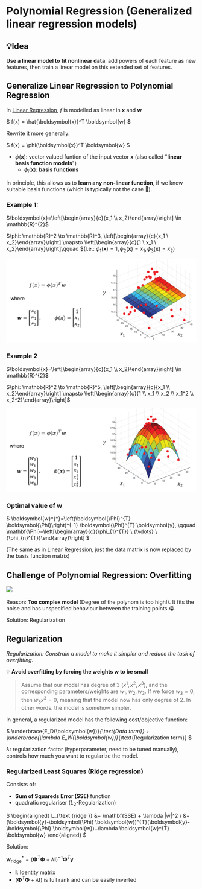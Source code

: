 # Polynomial Regression (Generalized linear regression models)

## 💡Idea 
**Use a linear model to fit nonlinear data**: 
add powers of each feature as new features, then train a linear model on this extended set of features.

## Generalize Linear Regression to Polynomial Regression

In [Linear Regression](quiver-note-url/EBA4D283-8715-4B58-AB63-8B343A22E36C), $f$ is modelled as linear in $\boldsymbol{x}$ and $\boldsymbol{w}$

$
f(x) = \hat{\boldsymbol{x}}^T \boldsymbol{w}
$

Rewrite it more generally:

$
f(x) = \phi(\boldsymbol{x})^T \boldsymbol{w}
$
- $\phi(\boldsymbol{x})$: vector valued funtion of the input vector $\boldsymbol{x}$ (also called "**linear basis function models**")
    - $\phi_i(\boldsymbol{x})$: **basis functions**

In principle, this allows us to **learn any non-linear function**, if we know suitable basis functions (which is typically not the case 🤪).

### Example 1:

$\boldsymbol{x}=\left[\begin{array}{c}{x_1 \\ x_2}\end{array}\right] \in \mathbb{R}^{2}$

$\phi: \mathbb{R}^2 \to \mathbb{R}^3, \left[\begin{array}{c}{x_1 \\ x_2}\end{array}\right] \mapsto \left[\begin{array}{c}{1 \\ x_1 \\ x_2}\end{array}\right]\qquad $(I.e.: $\phi_1(\boldsymbol{x}) = 1, \phi_2(\boldsymbol{x}) = x_1, \phi_3(\boldsymbol{x}) = x_2$)

<img src="https://raw.githubusercontent.com/EckoTan0804/upic-repo/master/uPic/Pol_Reg_Example_2.png" alt="Pol_Reg_Example_2" style="zoom:50%;" />

### Example 2
$\boldsymbol{x}=\left[\begin{array}{c}{x_1 \\ x_2}\end{array}\right] \in \mathbb{R}^{2}$

$\phi: \mathbb{R}^2 \to \mathbb{R}^5, \left[\begin{array}{c}{x_1 \\ x_2}\end{array}\right] \mapsto \left[\begin{array}{c}{1 \\ x_1 \\ x_2 \\ x_1^2 \\ x_2^2}\end{array}\right]$

<img src="https://raw.githubusercontent.com/EckoTan0804/upic-repo/master/uPic/Pol_Reg_Example_3.png" alt="Pol_Reg_Example_3" style="zoom:50%;" />

### Optimal value of $\boldsymbol{w}$

$
\boldsymbol{w}^{*}=\left(\boldsymbol{\Phi}^{T} \boldsymbol{\Phi}\right)^{-1} \boldsymbol{\Phi}^{T} \boldsymbol{y}, \qquad \mathbf{\Phi}=\left[\begin{array}{c}{\phi_{1}^{T}} \\ {\vdots} \\ {\phi_{n}^{T}}\end{array}\right]
$

(The same as in Linear Regression, just the data matrix is now replaced by the basis function matrix)

## Challenge of Polynomial Regression: Overfitting

<img src="https://i0.wp.com/csmoon-ml.com/wp-content/uploads/2019/02/Screen-Shot-2019-02-19-at-11.06.04-AM.png?fit=640%2C213" style="zoom:100%; background-color:white">

Reason: 
**Too complex model** (Degree of the polynom is too high!). It fits the noise and has unspecified behaviour between the training points.😭

Solution: Regularization

## Regularization

_Regularization: Constrain a model to make it simpler and reduce the task of overfitting._

💡 **Avoid overfitting by forcing the weights $\boldsymbol{w}$ to be small**
> Assume that our model has degree of 3 ($x^1, x^2, x^3$), and the corresponding parameters/weights are $w_1, w_2, w_3$. If we force $w_3=0$, then $w_3 x^3 = 0$, meaning that the model now has only degree of 2. In other words. the model is somehow simpler.

In general, a regularized model has the following cost/objective function:

$
\underbrace{E_D(\boldsymbol{w})}_{\text{Data term}} + \underbrace{\lambda E_W(\boldsymbol{w})}_{\text{Regularization term}}
$

$\lambda$: regularization factor (hyperparameter, need to be tuned manually), controls how much you want to regularize the model.


### Regularized Least Squares (Ridge regression)

Consists of:
- **Sum of Squareds Error (SSE)** function
- quadratic regulariser ($L_2$-Regularization)

$
\begin{aligned}
L_{\text {ridge }} 
&= \mathbf{SSE} + \lambda \|w\|^2 \\ 
&= (\boldsymbol{y}-\boldsymbol{\Phi} \boldsymbol{w})^{T}(\boldsymbol{y}-\boldsymbol{\Phi} \boldsymbol{w})+\lambda \boldsymbol{w}^{T} \boldsymbol{w}
\end{aligned}
$

Solution: 

$\boldsymbol{w}_{\mathrm{ridge}}^{*}=\left(\boldsymbol{\Phi}^{T} \boldsymbol{\Phi}+\lambda \boldsymbol{I}\right)^{-1} \boldsymbol{\Phi}^{T} \boldsymbol{y}$

- $\boldsymbol{I}$: Identity matrix
- $\left(\boldsymbol{\Phi}^{T} \boldsymbol{\Phi}+\lambda \boldsymbol{I}\right)$ is full rank and can be easily inverted